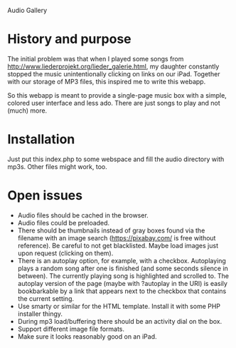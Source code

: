 Audio Gallery

# History and purpose
The initial problem was that when I played some songs from http://www.liederprojekt.org/lieder_galerie.html, my daughter constantly stopped the music unintentionally clicking on links on our iPad. Together with our storage of MP3 files, this inspired me to write this webapp.

So this webapp is meant to provide a single-page music box with a simple, colored user interface and less ado. There are just songs to play and not (much) more.

# Installation
Just put this index.php to some webspace and fill the audio directory with mp3s. Other files might work, too.

# Open issues
* Audio files should be cached in the browser.
* Audio files could be preloaded.
* There should be thumbnails instead of gray boxes found via the filename with an image search (https://pixabay.com/ is free without reference). Be careful to not get blacklisted. Maybe load images just upon request (clicking on them).
* There is an autoplay option, for example, with a checkbox. Autoplaying plays a random song after one is finished (and some seconds silence in between). The currently playing song is highlighted and scrolled to. The autoplay version of the page (maybe with ?autoplay in the URI) is easily bookbarkable by a link that appears next to the checkbox that contains the current setting.
* Use smarty or similar for the HTML template. Install it with some PHP installer thingy.
* During mp3 load/buffering there should be an activity dial on the box.
* Support different image file formats.
* Make sure it looks reasonably good on an iPad.
